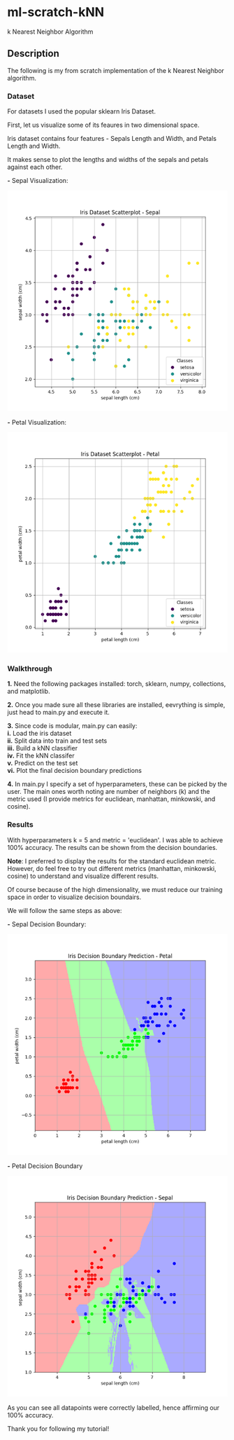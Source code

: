 # **ml-scratch-kNN**
k Nearest Neighbor Algorithm

## **Description**
The following is my from scratch implementation of the k Nearest Neighbor algorithm.
    
### **Dataset**

For datasets I used the popular sklearn Iris Dataset.

First, let us visualize some of its feaures in two dimensional space.

Iris dataset contains four features - Sepals Length and Width, and Petals Length and Width.

It makes sense to plot the lengths and widths of the sepals and petals against each other.

**-** Sepal Visualization:

![alt text](https://github.com/ZainUFarhat/ml-scratch-kNN/blob/main/plots/iris/iris_sepal.png?raw=true)

**-** Petal Visualization:

![alt text](https://github.com/ZainUFarhat/ml-scratch-kNN/blob/main/plots/iris/iris_petal.png?raw=true)

### **Walkthrough**

**1.** Need the following packages installed: torch, sklearn, numpy, collections, and matplotlib.

**2.** Once you made sure all these libraries are installed, eevrything is simple, just head to main.py and execute it.

**3.** Since code is modular, main.py can easily:
\
    **i.** Load the iris dataset \
    **ii.** Split data into train and test sets \
    **iii.** Build a kNN classifier \
    **iv.** Fit the kNN classifer \
    **v.** Predict on the test set \
    **vi.** Plot the final decision boundary predictions

**4.** In main.py I specify a set of hyperparameters, these can be picked by the user. The main ones worth noting are number of neighbors (k) and the metric used (I provide metrics for euclidean, manhattan, minkowski, and cosine).

### **Results**

With hyperparameters k = 5 and metric = 'euclidean'. I was able to achieve 100% accuracy. The results can be shown from the decision boundaries. 

**Note**: I preferred to display the results for the standard euclidean metric. However, do feel free to try out different metrics (manhattan, minkowski, cosine) to understand and visualize different results.

Of course because of the high dimensionality, we must reduce our training space in order to visualize decision boundairs.

We will follow the same steps as above:

**-** Sepal Decision Boundary:

![alt text](https://github.com/ZainUFarhat/ml-scratch-kNN/blob/main/plots/iris/iris_decision_boundaries_petal.png?raw=true)

**-** Petal Decision Boundary

![alt text](https://github.com/ZainUFarhat/ml-scratch-kNN/blob/main/plots/iris/iris_decision_boundaries_sepal.png?raw=true)

As you can see all datapoints were correctly labelled, hence affirming our 100% accuracy.

Thank you for following my tutorial!